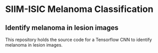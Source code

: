 # SIIM-ISIC Melanoma Classification

## Identify melanoma in lesion images

This repository holds the source code for a Tensorflow CNN to identify melanoma in lesion images.
